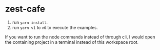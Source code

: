 # zest-cafe

1. run `yarn install`.
2. run `yarn v1` to `v6` to execute the examples.

If you want to run the node commands instead of through cli,
I would open the containing project in a terminal instead of this workspace root.
